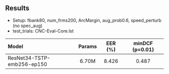 ## Results

* Setup: fbank80, num_frms200, ArcMargin, aug_prob0.6, speed_perturb (no spec_aug)
* test_trials: CNC-Eval-Core.lst

| Model                      | Params   | EER (%)   | minDCF (p=0.01) |
| :------------------------- | :------: | :-------: | :-------------: |
| ResNet34-TSTP-emb256-ep150 | 6.70M    | 8.426     | 0.487           |
